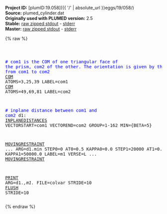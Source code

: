 **Project ID:** [plumID:19.058]({{ '/' | absolute_url }}eggs/19/058/)  
**Source:** plumed_cylinder.dat  
**Originally used with PLUMED version:** 2.5  
**Stable:** [raw zipped stdout](plumed_cylinder.dat.plumed.stdout.txt.zip) - [stderr](plumed_cylinder.dat.plumed.stderr)  
**Master:** [raw zipped stdout](plumed_cylinder.dat.plumed_master.stdout.txt.zip) - [stderr](plumed_cylinder.dat.plumed_master.stderr)  

{% raw %}<pre>

<span style="color:blue"># com1 is the COM of one triangular face of the prism, com2 of the other. The orientation is given by the vector from com1 to com2 </span>
<a href="https://plumed.github.io/doc-master/user-doc/html/_c_o_m.html">COM</a> ATOMS=3,25,39 LABEL=com1
<a href="https://plumed.github.io/doc-master/user-doc/html/_c_o_m.html">COM</a> ATOMS=49,69,81 LABEL=com2

<span style="color:blue"># inplane distance between com1 and com2</span>
d1: <a href="https://plumed.github.io/doc-master/user-doc/html/_i_n_p_l_a_n_e_d_i_s_t_a_n_c_e_s.html">INPLANEDISTANCES</a> VECTORSTART=com1 VECTOREND=com2 GROUP=1-162 MIN={BETA=5} 

<a href="https://plumed.github.io/doc-master/user-doc/html/_m_o_v_i_n_g_r_e_s_t_r_a_i_n_t.html">MOVINGRESTRAINT</a> ...
    ARG=d1.min
    STEP0=0      AT0=0.5  KAPPA0=0.0
    STEP1=20000  AT1=0.5  KAPPA1=50000.0
    LABEL=m1
    VERSE=L
... <a href="https://plumed.github.io/doc-master/user-doc/html/_m_o_v_i_n_g_r_e_s_t_r_a_i_n_t.html">MOVINGRESTRAINT</a>

<a href="https://plumed.github.io/doc-master/user-doc/html/_p_r_i_n_t.html">PRINT</a> ARG=d1.*,m1.* FILE=colvar STRIDE=10
<a href="https://plumed.github.io/doc-master/user-doc/html/_f_l_u_s_h.html">FLUSH</a> STRIDE=10
</pre>{% endraw %}
